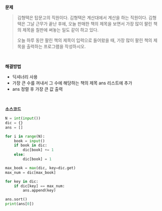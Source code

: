 **문제**

> 김형택은 탑문고의 직원이다. 김형택은 계산대에서 계산을 하는 직원이다. 김형택은 그날 근무가 끝난 후에, 오늘 판매한 책의 제목을 보면서 가장 많이 팔린 책의 제목을 칠판에 써놓는 일도 같이 하고 있다.
>
> 오늘 하루 동안 팔린 책의 제목이 입력으로 들어왔을 때, 가장 많이 팔린 책의 제목을 출력하는 프로그램을 작성하시오.

</br>

**해결방법**

- 딕셔너리 사용
- 가장 큰 수를 꺼내서 그 수에 해당하는 책의 제목 ans 리스트에 추가
- ans 정렬 후 가장 큰 값 출력

</br>

**소스코드**

```python
N = int(input())
dic = {}
ans = []

for i in range(N):
    book = input()
    if book in dic:
        dic[book] += 1
    else:
        dic[book] = 1

max_book = max(dic, key=dic.get)
max_num = dic[max_book]

for key in dic:
    if dic[key] == max_num:
        ans.append(key)

ans.sort()
print(ans[0])
```

